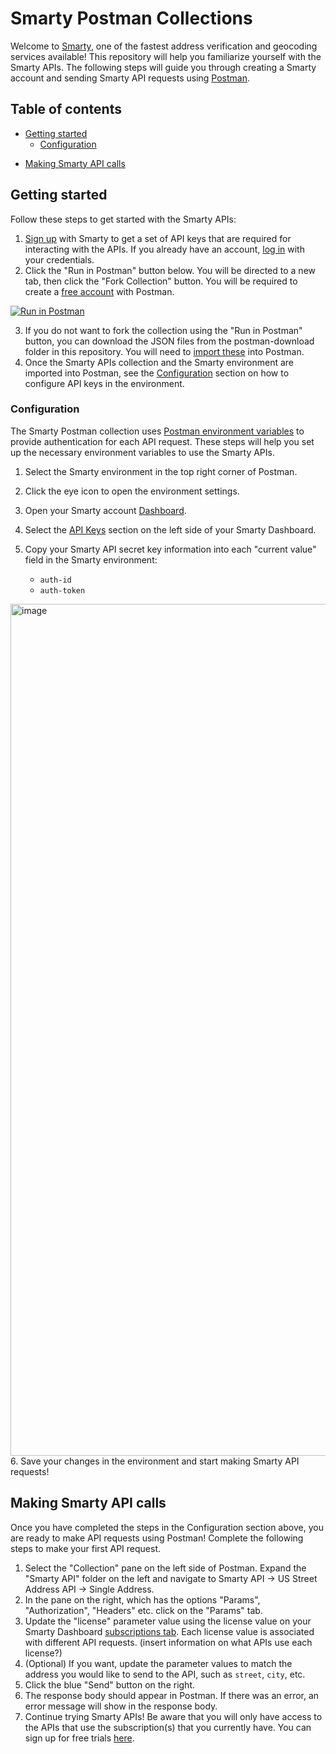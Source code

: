 # Smarty Postman Collections

Welcome to [Smarty](https://www.smarty.com), one of the fastest address verification and geocoding services available! This repository will help you familiarize yourself with the Smarty APIs. The following steps will guide you through creating a Smarty account and sending Smarty API requests using [Postman](https://www.postman.com/home).

## Table of contents
- [Getting started](#getting-started)
    - [Configuration](#configuration)
* [Making Smarty API calls](#making-smarty-api-calls)

## Getting started

Follow these steps to get started with the Smarty APIs:
1. [Sign up](https://www.smarty.com/signup) with Smarty to get a set of API keys that are required for interacting with the APIs. If you already have an account, [log in](https://www.smarty.com/login) with your credentials.
2. Click the "Run in Postman" button below. You will be directed to a new tab, then click the "Fork Collection" button. You will be required to create a [free account](https://www.postman.com/postman-account) with Postman.

[![Run in Postman](https://run.pstmn.io/button.svg)](https://app.getpostman.com/run-collection/26488730-bc1bdca1-977e-4c98-b36c-ca8ccc5bf6c0?action=collection%2Ffork&collection-url=entityId%3D26488730-bc1bdca1-977e-4c98-b36c-ca8ccc5bf6c0%26entityType%3Dcollection%26workspaceId%3Da9f6b737-2143-4ddc-8e2b-0344eec8aaba#?env%5BSmarty%5D=W3sia2V5IjoiYXV0aC1pZCIsInZhbHVlIjoiWU9VUl9BVVRIX0lEIiwiZW5hYmxlZCI6dHJ1ZSwidHlwZSI6InNlY3JldCIsInNlc3Npb25WYWx1ZSI6IllPVVJfQVVUSF9JRCIsInNlc3Npb25JbmRleCI6MH0seyJrZXkiOiJhdXRoLXRva2VuIiwidmFsdWUiOiJZT1VSX0FVVEhfVE9LRU4iLCJlbmFibGVkIjp0cnVlLCJ0eXBlIjoic2VjcmV0Iiwic2Vzc2lvblZhbHVlIjoiWU9VUl9BVVRIX1RPS0VOIiwic2Vzc2lvbkluZGV4IjoxfV0=)

3. If you do not want to fork the collection using the "Run in Postman" button, you can download the JSON files from the postman-download folder in this repository. You will need to [import these](https://learning.postman.com/docs/getting-started/importing-and-exporting-data/#importing-postman-data) into Postman.
4. Once the Smarty APIs collection and the Smarty environment are imported into Postman, see the [Configuration](#configuration) section on how to configure API keys in the environment.

### Configuration

The Smarty Postman collection uses [Postman environment variables](https://learning.postman.com/docs/sending-requests/variables/#variables-quick-start") to provide authentication for each API request. These steps will help you set up the necessary environment variables to use the Smarty APIs.
1. Select the Smarty environment in the top right corner of Postman.
2. Click the eye icon to open the environment settings.
3. Open your Smarty account [Dashboard](https://www.smarty.com/account).
4. Select the [API Keys](https://www.smarty.com/account/keys) section on the left side of your Smarty Dashboard.
5. Copy your Smarty API secret key information into each "current value" field in the Smarty environment:

    - `auth-id`
    - `auth-token`

<img width="1363" alt="image" src="https://user-images.githubusercontent.com/62493355/228653244-8cf19b64-2a4c-4b7d-9a51-5c313880903c.png">
6. Save your changes in the environment and start making Smarty API requests!

## Making Smarty API calls

Once you have completed the steps in the Configuration section above, you are ready to make API requests using Postman! Complete the following steps to make your first API request.
1. Select the "Collection" pane on the left side of Postman. Expand the "Smarty API" folder on the left and navigate to Smarty API -> US Street Address API -> Single Address.
2. In the pane on the right, which has the options "Params", "Authorization", "Headers" etc. click on the "Params" tab.
3. Update the "license" parameter value using the license value on your Smarty Dashboard [subscriptions tab](https://www.smarty.com/account/subscriptions). Each license value is associated with different API requests. (insert information on what APIs use each license?)
4. (Optional) If you want, update the parameter values to match the address you would like to send to the API, such as `street`, `city`, etc.
5. Click the blue "Send" button on the right.
6. The response body should appear in Postman. If there was an error, an error message will show in the response body.
7. Continue trying Smarty APIs! Be aware that you will only have access to the APIs that use the subscription(s) that you currently have. You can sign up for free trials [here](https://www.smarty.com/account).
